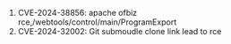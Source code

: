 1. CVE-2024-38856: apache ofbiz rce,/webtools/control/main/ProgramExport
2. CVE-2024-32002: Git submoudle clone link lead to rce
